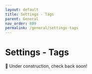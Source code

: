 ```yaml
---
layout: default
title: Settings - Tags
parent: General
nav_order: 809
permalink: /general/settings-tags
---
```


# Settings - Tags

🚧 Under construction, check back soon!